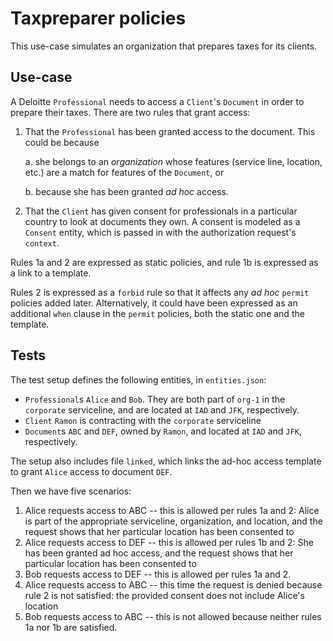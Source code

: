 # Taxpreparer policies

This use-case simulates an organization that prepares taxes for its clients.

## Use-case

A Deloitte `Professional` needs to access a `Client`'s `Document` in order to prepare their taxes. There are two rules that grant access:

1. That the `Professional` has been granted access to the document. This could be because 
    
    a. she belongs to an _organization_ whose features (service line, location, etc.) are a match for features of the `Document`, or 
  
    b. because she has been granted _ad hoc_ access.
2. That the `Client` has given consent for professionals in a particular country to look at documents they own. A consent is modeled as a `Consent` entity, which is passed in with the authorization request's `context`.

Rules 1a and 2 are expressed as static policies, and rule 1b is expressed as a link to a template.

Rules 2 is expressed as a `forbid` rule so that it affects any _ad hoc_ `permit` policies added later. Alternatively, it could have been expressed as an additional `when` clause in the `permit` policies, both the static one and the template.

## Tests

The test setup defines the following entities, in `entities.json`:

- `Professional`s `Alice` and `Bob`. They are both part of `org-1` in the `corporate` serviceline, and are located at `IAD` and `JFK`, respectively.
- `Client` `Ramon` is contracting with the `corporate` serviceline
- `Document`s `ABC` and `DEF`, owned by `Ramon`, and located at `IAD` and `JFK`, respectively.

The setup also includes file `linked`, which links the ad-hoc access template to grant `Alice` access to document `DEF`.

Then we have five scenarios:

1. Alice requests access to ABC -- this is allowed per rules 1a and 2: Alice is part of the appropriate serviceline, organization, and location, and the request shows that her particular location has been consented to
2. Alice requests access to DEF -- this is allowed per rules 1b and 2: She has been granted ad hoc access, and the request shows that her particular location has been consented to
3. Bob requests access to DEF -- this is allowed per rules 1a and 2.
4. Alice requests access to ABC -- this time the request is denied because rule 2 is not satisfied: the provided consent does not include Alice's location
5. Bob requests access to ABC -- this is not allowed because neither rules 1a nor 1b are satisfied.